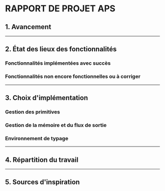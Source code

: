 # RAPPORT DE PROJET APS

## 1. Avancement
<!-- APS1a WIP -->

---

## 2. État des lieux des fonctionnalités

### Fonctionnalités implémentées avec succès
<!-- typeur et evaluateur fonxtionnent pour APS1, selon notre base de test limité -->

### Fonctionnalités non encore fonctionnelles ou à corriger
<!-- APS1a en developement -->

---

## 3. Choix d'implémentation

### Gestion des primitives
<!-- directement dans l'environnement initial, on n'utilise pas prim1 et prim2 contrairemebt a ce qui est fzit dans le cours  -->

### Gestion de la mémoire et du flux de sortie
<!-- l'adresse est un entier, a chaque nouvelle adresse on veut que l'entier qui correspond a l'adresse cree soit incrementé pour que adresse(i+1) = adresse(i) + 1
     etant donné que la memoire est une liste de paire (adresse, valeur), on utilise la taille de cette liste comme entier pour la nouvelle adresse  -->

### Environnement de typage
<!-- inspirer de l'exemple prof donné en tme -->

---


## 4. Répartition du travail

<!-- travail majoritairemebt sur la meme machine en tme, 
     travail individuel a distance en prevenzbt le binome pour eviter de travailler sur la meme chose  -->

---

## 5. Sources d'inspiration

<!-- essayé d'etre au plus proche possible du cours,
     inspiré des formulaire d'APS et notes du cours, ainsi sue des exemples donnés en tme
     utilisation de chatGPT comme outil:
         notamenet pour nous debloquer lors de certaines erreures prolog (au debut quand on maitrisait pas totalement le langage
         et aussi comme assistant pour le markdown pour accelerer la production)-->